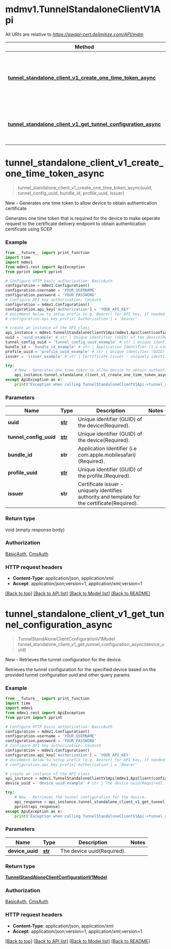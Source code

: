 # mdmv1.TunnelStandaloneClientV1Api

All URIs are relative to *https://awapi-cert.delimitize.com/API/mdm*

Method | HTTP request | Description
------------- | ------------- | -------------
[**tunnel_standalone_client_v1_create_one_time_token_async**](TunnelStandaloneClientV1Api.md#tunnel_standalone_client_v1_create_one_time_token_async) | **POST** /devices/{uuid}/tunnel/{tunnelConfigUuid}/applications/{bundleId}/profile/{profileUuid}/scep-token/{issuer} | New - Generates one time token to allow device to obtain authentication certificate
[**tunnel_standalone_client_v1_get_tunnel_configuration_async**](TunnelStandaloneClientV1Api.md#tunnel_standalone_client_v1_get_tunnel_configuration_async) | **GET** /devices/{deviceUuid}/tunnel/profile | New - Retrieves the tunnel configuration for the device.


# **tunnel_standalone_client_v1_create_one_time_token_async**
> tunnel_standalone_client_v1_create_one_time_token_async(uuid, tunnel_config_uuid, bundle_id, profile_uuid, issuer)

New - Generates one time token to allow device to obtain authentication certificate

Generates one time token that is required for the device to make seperate request to the certificate delivery endpoint to obtain authentication certificate using SCEP

### Example
```python
from __future__ import print_function
import time
import mdmv1
from mdmv1.rest import ApiException
from pprint import pprint

# Configure HTTP basic authorization: BasicAuth
configuration = mdmv1.Configuration()
configuration.username = 'YOUR_USERNAME'
configuration.password = 'YOUR_PASSWORD'
# Configure API key authorization: CmsAuth
configuration = mdmv1.Configuration()
configuration.api_key['Authorization'] = 'YOUR_API_KEY'
# Uncomment below to setup prefix (e.g. Bearer) for API key, if needed
# configuration.api_key_prefix['Authorization'] = 'Bearer'

# create an instance of the API class
api_instance = mdmv1.TunnelStandaloneClientV1Api(mdmv1.ApiClient(configuration))
uuid = 'uuid_example' # str | Unique identifier (GUID) of the device(Required).
tunnel_config_uuid = 'tunnel_config_uuid_example' # str | Unique identifier (GUID) of the device(Required).
bundle_id = 'bundle_id_example' # str | Application Identifier (i.e com.apple.mobilesafari)(Required).
profile_uuid = 'profile_uuid_example' # str | Unique identifier (GUID) of the profile.(Required).
issuer = 'issuer_example' # str | Certificate issuer - uniquely identifies authority and template for the certificate(Required).

try:
    # New - Generates one time token to allow device to obtain authentication certificate
    api_instance.tunnel_standalone_client_v1_create_one_time_token_async(uuid, tunnel_config_uuid, bundle_id, profile_uuid, issuer)
except ApiException as e:
    print("Exception when calling TunnelStandaloneClientV1Api->tunnel_standalone_client_v1_create_one_time_token_async: %s\n" % e)
```

### Parameters

Name | Type | Description  | Notes
------------- | ------------- | ------------- | -------------
 **uuid** | [**str**](.md)| Unique identifier (GUID) of the device(Required). | 
 **tunnel_config_uuid** | [**str**](.md)| Unique identifier (GUID) of the device(Required). | 
 **bundle_id** | **str**| Application Identifier (i.e com.apple.mobilesafari)(Required). | 
 **profile_uuid** | [**str**](.md)| Unique identifier (GUID) of the profile.(Required). | 
 **issuer** | **str**| Certificate issuer - uniquely identifies authority and template for the certificate(Required). | 

### Return type

void (empty response body)

### Authorization

[BasicAuth](../README.md#BasicAuth), [CmsAuth](../README.md#CmsAuth)

### HTTP request headers

 - **Content-Type**: application/json, application/xml
 - **Accept**: application/json;version=1, application/xml;version=1

[[Back to top]](#) [[Back to API list]](../README.md#documentation-for-api-endpoints) [[Back to Model list]](../README.md#documentation-for-models) [[Back to README]](../README.md)

# **tunnel_standalone_client_v1_get_tunnel_configuration_async**
> TunnelStandAloneClientConfigurationV1Model tunnel_standalone_client_v1_get_tunnel_configuration_async(device_uuid)

New - Retrieves the tunnel configuration for the device.

Retrieves the tunnel configuration for the specified device based on the provided tunnel configuration uuid and other query params.

### Example
```python
from __future__ import print_function
import time
import mdmv1
from mdmv1.rest import ApiException
from pprint import pprint

# Configure HTTP basic authorization: BasicAuth
configuration = mdmv1.Configuration()
configuration.username = 'YOUR_USERNAME'
configuration.password = 'YOUR_PASSWORD'
# Configure API key authorization: CmsAuth
configuration = mdmv1.Configuration()
configuration.api_key['Authorization'] = 'YOUR_API_KEY'
# Uncomment below to setup prefix (e.g. Bearer) for API key, if needed
# configuration.api_key_prefix['Authorization'] = 'Bearer'

# create an instance of the API class
api_instance = mdmv1.TunnelStandaloneClientV1Api(mdmv1.ApiClient(configuration))
device_uuid = 'device_uuid_example' # str | The device uuid(Required).

try:
    # New - Retrieves the tunnel configuration for the device.
    api_response = api_instance.tunnel_standalone_client_v1_get_tunnel_configuration_async(device_uuid)
    pprint(api_response)
except ApiException as e:
    print("Exception when calling TunnelStandaloneClientV1Api->tunnel_standalone_client_v1_get_tunnel_configuration_async: %s\n" % e)
```

### Parameters

Name | Type | Description  | Notes
------------- | ------------- | ------------- | -------------
 **device_uuid** | [**str**](.md)| The device uuid(Required). | 

### Return type

[**TunnelStandAloneClientConfigurationV1Model**](TunnelStandAloneClientConfigurationV1Model.md)

### Authorization

[BasicAuth](../README.md#BasicAuth), [CmsAuth](../README.md#CmsAuth)

### HTTP request headers

 - **Content-Type**: application/json, application/xml
 - **Accept**: application/json;version=1, application/xml;version=1

[[Back to top]](#) [[Back to API list]](../README.md#documentation-for-api-endpoints) [[Back to Model list]](../README.md#documentation-for-models) [[Back to README]](../README.md)

